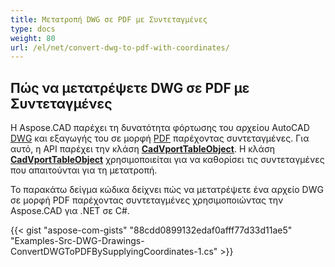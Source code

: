 ```yaml
---
title: Μετατροπή DWG σε PDF με Συντεταγμένες
type: docs
weight: 80
url: /el/net/convert-dwg-to-pdf-with-coordinates/
---
```



## **Πώς να μετατρέψετε DWG σε PDF με Συντεταγμένες**

Η Aspose.CAD παρέχει τη δυνατότητα φόρτωσης του αρχείου AutoCAD [DWG](https://docs.fileformat.com/cad/dwg/) και εξαγωγής του σε μορφή [PDF](https://docs.fileformat.com/pdf/) παρέχοντας συντεταγμένες. Για αυτό, η API παρέχει την κλάση [**CadVportTableObject**](https://reference.aspose.com/cad/net/aspose.cad.fileformats.cad.cadtables/cadvporttableobject). Η κλάση [**CadVportTableObject**](https://reference.aspose.com/cad/net/aspose.cad.fileformats.cad.cadtables/cadvporttableobject) χρησιμοποιείται για να καθορίσει τις συντεταγμένες που απαιτούνται για τη μετατροπή.

Το παρακάτω δείγμα κώδικα δείχνει πώς να μετατρέψετε ένα αρχείο DWG σε μορφή PDF παρέχοντας συντεταγμένες χρησιμοποιώντας την Aspose.CAD για .NET σε C#.

{{< gist "aspose-com-gists" "88cdd0899132edaf0afff77d33d11ae5" "Examples-Src-DWG-Drawings-ConvertDWGToPDFBySupplyingCoordinates-1.cs" >}}
